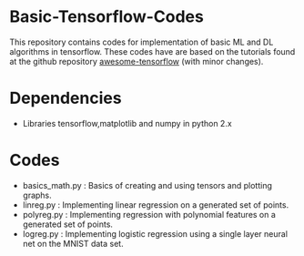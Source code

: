 # Basic-Tensorflow-Codes
This repository contains codes for implementation of basic ML and DL algorithms in tensorflow. These codes have are based on the tutorials found at the github repository [awesome-tensorflow](https://github.com/jtoy/awesome-tensorflow) (with minor changes).

# Dependencies
* Libraries tensorflow,matplotlib and numpy in python 2.x 

# Codes
* basics_math.py : Basics of creating and using tensors and plotting graphs.
* linreg.py : Implementing linear regression on a generated set of points.
* polyreg.py : Implementing regression with polynomial features on a generated set of points.
* logreg.py : Implementing logistic regression using a single layer neural net on the MNIST data set.